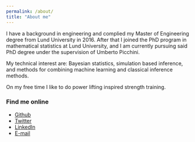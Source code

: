```yaml
---
permalink: /about/
title: "About me"
---
```


I have a background in engineering and complied my Master of Engineering degree from Lund University in 2016. After that I joined the PhD program in mathematical statistics at Lund University, and I am currently pursuing said PhD degree under the supervision of Umberto Picchini. 

My technical interest are: Bayesian statistics, simulation based inference, and methods for combining machine learning and classical inference methods.

On my free time I like to do power lifting inspired strength training.  

### Find me online

* [Github](https://github.com/SamuelWiqvist)
* [Twitter](https://twitter.com/samuel_wiqvist)
* [LinkedIn](https://linkedin.com/in/samuel-wiqvist/)
* [E-mail](mailto:samuel.wiqvist@live.com)
